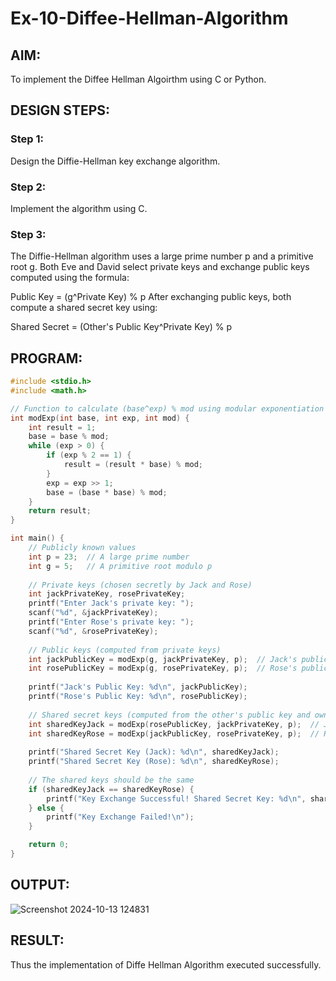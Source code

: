 # Ex-10-Diffee-Hellman-Algorithm
## AIM:
To implement the Diffee Hellman Algoirthm using C or Python.

## DESIGN STEPS:
### Step 1:
Design the Diffie-Hellman key exchange algorithm.

### Step 2:
Implement the algorithm using C.

### Step 3:
The Diffie-Hellman algorithm uses a large prime number p and a primitive root g. Both Eve and David select private keys and exchange public keys computed using the formula:

Public Key = (g^Private Key) % p
After exchanging public keys, both compute a shared secret key using:

Shared Secret = (Other's Public Key^Private Key) % p

## PROGRAM:
```c
#include <stdio.h>
#include <math.h>

// Function to calculate (base^exp) % mod using modular exponentiation
int modExp(int base, int exp, int mod) {
    int result = 1;
    base = base % mod;
    while (exp > 0) {
        if (exp % 2 == 1) {
            result = (result * base) % mod;
        }
        exp = exp >> 1;
        base = (base * base) % mod;
    }
    return result;
}

int main() {
    // Publicly known values
    int p = 23;  // A large prime number
    int g = 5;   // A primitive root modulo p
    
    // Private keys (chosen secretly by Jack and Rose)
    int jackPrivateKey, rosePrivateKey;
    printf("Enter Jack's private key: ");
    scanf("%d", &jackPrivateKey);
    printf("Enter Rose's private key: ");
    scanf("%d", &rosePrivateKey);
    
    // Public keys (computed from private keys)
    int jackPublicKey = modExp(g, jackPrivateKey, p);  // Jack's public key
    int rosePublicKey = modExp(g, rosePrivateKey, p);  // Rose's public key
    
    printf("Jack's Public Key: %d\n", jackPublicKey);
    printf("Rose's Public Key: %d\n", rosePublicKey);
    
    // Shared secret keys (computed from the other's public key and own private key)
    int sharedKeyJack = modExp(rosePublicKey, jackPrivateKey, p);  // Jack computes the shared secret key
    int sharedKeyRose = modExp(jackPublicKey, rosePrivateKey, p);  // Rose computes the shared secret key
    
    printf("Shared Secret Key (Jack): %d\n", sharedKeyJack);
    printf("Shared Secret Key (Rose): %d\n", sharedKeyRose);
    
    // The shared keys should be the same
    if (sharedKeyJack == sharedKeyRose) {
        printf("Key Exchange Successful! Shared Secret Key: %d\n", sharedKeyJack);
    } else {
        printf("Key Exchange Failed!\n");
    }

    return 0;
}
```
## OUTPUT:
![Screenshot 2024-10-13 124831](https://github.com/user-attachments/assets/f4e1e977-b35d-4d27-bdf2-536ea964fe02)

## RESULT:
Thus the implementation of Diffe Hellman Algorithm executed successfully.
